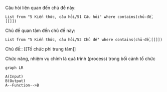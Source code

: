 Câu hỏi liên quan đến chủ đề này:
```dataview
List from "5 Kiến thức, câu hỏi/51 Câu hỏi" where contains(chủ-đề,[[]]) 
```

Chủ đề quan tâm đến chủ đề này:
```dataview
List from "5 Kiến thức, câu hỏi/52 Chủ đề" where contains(chủ-đề,[[]]) 
```
Chủ đề:: [[Tổ chức phi trung tâm]]

Chức năng, nhiệm vụ chính là quá trình (process) trong bối cảnh tổ chức

```mermaid
graph LR

A(Input)
B(Output)
A--Function-->B
```
